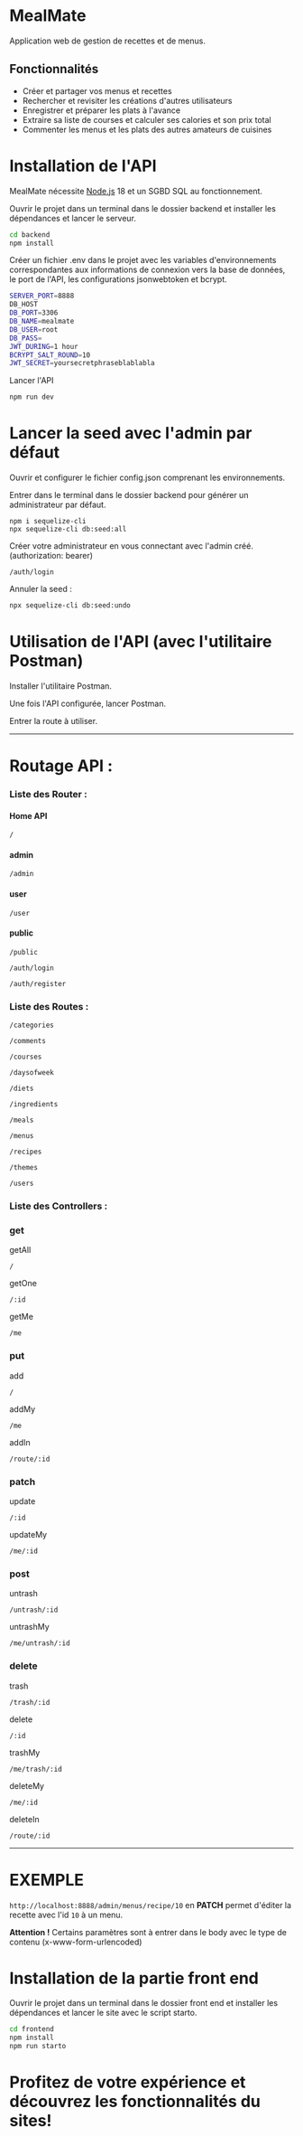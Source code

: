 # **MealMate**
Application web de gestion de recettes et de menus.

## Fonctionnalités

- Créer et partager vos menus et recettes
- Rechercher et revisiter les créations d'autres utilisateurs
- Enregistrer et préparer les plats à l'avance
- Extraire sa liste de courses et calculer ses calories et son prix total
- Commenter les menus et les plats des autres amateurs de cuisines

# Installation de l'API
MealMate nécessite [Node.js](https://nodejs.org/) 18 et un SGBD SQL au fonctionnement.

Ouvrir le projet dans un terminal dans le dossier backend et installer les dépendances et lancer le serveur.
```sh
cd backend
npm install
```

Créer un fichier .env dans le projet avec les variables d'environnements correspondantes aux informations de connexion vers la base de données, le port de l'API, les configurations jsonwebtoken et bcrypt. 
```sh
SERVER_PORT=8888
DB_HOST
DB_PORT=3306
DB_NAME=mealmate
DB_USER=root
DB_PASS=
JWT_DURING=1 hour
BCRYPT_SALT_ROUND=10
JWT_SECRET=yoursecretphraseblablabla
```



Lancer l'API
```sh
npm run dev
```

# Lancer la seed avec l'admin par défaut
Ouvrir et configurer le fichier config.json comprenant les environnements.

Entrer dans le terminal dans le dossier backend pour générer un administrateur par défaut.
```
npm i sequelize-cli
npx sequelize-cli db:seed:all
``` 

Créer votre administrateur en vous connectant avec l'admin créé. (authorization: bearer)
```
/auth/login
```

Annuler la seed :
```sh
npx sequelize-cli db:seed:undo
``` 

# Utilisation de l'API (avec l'utilitaire Postman)

Installer l'utilitaire Postman.

Une fois l'API configurée, lancer Postman.

Entrer la route à utiliser.
****
# Routage API :
### Liste des Router :
#### Home API
```
/
```
#### admin
```
/admin
```
#### user
```
/user
```
#### public
```
/public
```
```
/auth/login
```
```
/auth/register
```
### Liste des Routes :
```
/categories
```
```
/comments
```
```
/courses
```
```
/daysofweek
```
```
/diets
```
```
/ingredients
```
```
/meals
```
```
/menus
```
```
/recipes
```
```
/themes
```
```
/users
```
### Liste des Controllers :
### get
getAll
```
/
```
getOne
```
/:id
```
getMe
```
/me
```
### put
add
```
/
```

addMy
```
/me
```

addIn
```
/route/:id
```
### patch
update
```
/:id
```
updateMy
```
/me/:id
```
### post
untrash
```
/untrash/:id
```
untrashMy
```
/me/untrash/:id
```
### delete
trash
```
/trash/:id
```
delete
```
/:id
```
trashMy
```
/me/trash/:id
```
deleteMy
```
/me/:id
```
deleteIn
```
/route/:id
```
****
# EXEMPLE
```http://localhost:8888/admin/menus/recipe/10``` en **PATCH** permet d'éditer la recette avec l'id ```10``` à un menu.

**Attention !** 
Certains paramètres sont à entrer dans le body avec le type de contenu (x-www-form-urlencoded)

# Installation de la partie front end

Ouvrir le projet dans un terminal dans le dossier front end et installer les dépendances et lancer le site avec le script starto.
```sh
cd frontend
npm install
npm run starto
```
# **Profitez de votre expérience et découvrez les fonctionnalités du sites!**
